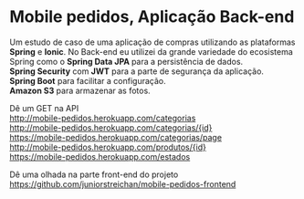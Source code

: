
# Mobile pedidos, Aplicação Back-end
 Um estudo de caso de uma aplicação de compras utilizando as plataformas <b>Spring</b> e <b>Ionic</b>.
 No Back-end eu utilizei da grande variedade do ecosistema Spring como o
 <b>Spring Data JPA </b> para a persistência de dados.<br>
<b>Spring Security</b> com <b>JWT</b> para a parte de segurança da aplicação.<br>
<b>Spring Boot</b> para facilitar a configuração.<br>
<b>Amazon S3</b> para armazenar as fotos.<br>

Dê um GET na API <br>
http://mobile-pedidos.herokuapp.com/categorias<br>
http://mobile-pedidos.herokuapp.com/categorias/{id}<br>
https://mobile-pedidos.herokuapp.com/categorias/page<br>
http://mobile-pedidos.herokuapp.com/produtos/{id}<br>
https://mobile-pedidos.herokuapp.com/estados<br>

Dê uma olhada na parte front-end do projeto<br>
https://github.com/juniorstreichan/mobile-pedidos-frontend


